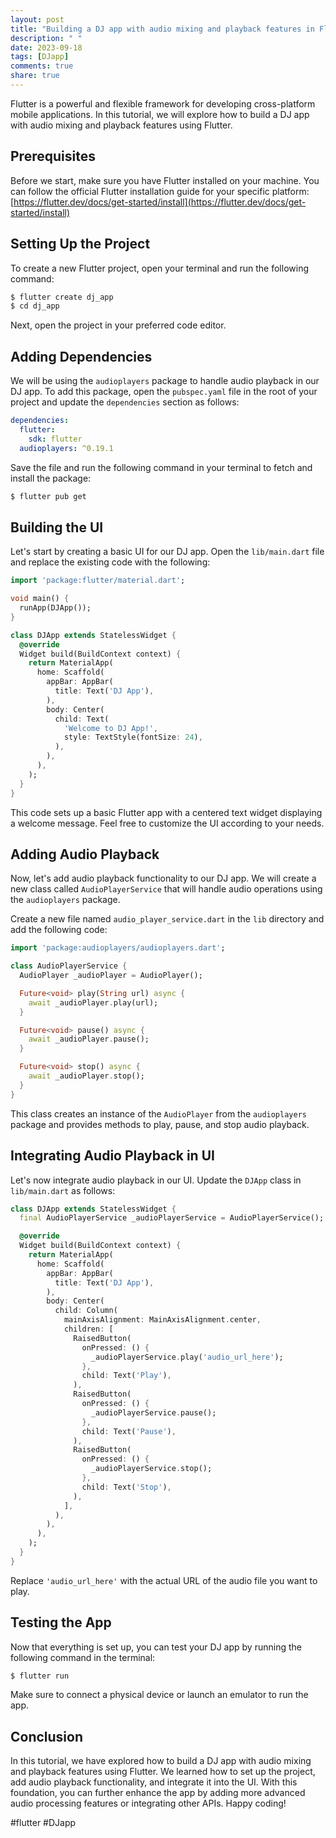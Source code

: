 ```yaml
---
layout: post
title: "Building a DJ app with audio mixing and playback features in Flutter"
description: " "
date: 2023-09-18
tags: [DJapp]
comments: true
share: true
---
```


Flutter is a powerful and flexible framework for developing cross-platform mobile applications. In this tutorial, we will explore how to build a DJ app with audio mixing and playback features using Flutter.

## Prerequisites

Before we start, make sure you have Flutter installed on your machine. You can follow the official Flutter installation guide for your specific platform: [https://flutter.dev/docs/get-started/install](https://flutter.dev/docs/get-started/install)

## Setting Up the Project

To create a new Flutter project, open your terminal and run the following command:

```bash
$ flutter create dj_app
$ cd dj_app
```

Next, open the project in your preferred code editor.

## Adding Dependencies

We will be using the `audioplayers` package to handle audio playback in our DJ app. To add this package, open the `pubspec.yaml` file in the root of your project and update the `dependencies` section as follows:

```yaml
dependencies:
  flutter:
    sdk: flutter
  audioplayers: ^0.19.1
```

Save the file and run the following command in your terminal to fetch and install the package:

```bash
$ flutter pub get
```

## Building the UI

Let's start by creating a basic UI for our DJ app. Open the `lib/main.dart` file and replace the existing code with the following:

```dart
import 'package:flutter/material.dart';

void main() {
  runApp(DJApp());
}

class DJApp extends StatelessWidget {
  @override
  Widget build(BuildContext context) {
    return MaterialApp(
      home: Scaffold(
        appBar: AppBar(
          title: Text('DJ App'),
        ),
        body: Center(
          child: Text(
            'Welcome to DJ App!',
            style: TextStyle(fontSize: 24),
          ),
        ),
      ),
    );
  }
}
```

This code sets up a basic Flutter app with a centered text widget displaying a welcome message. Feel free to customize the UI according to your needs.

## Adding Audio Playback

Now, let's add audio playback functionality to our DJ app. We will create a new class called `AudioPlayerService` that will handle audio operations using the `audioplayers` package.

Create a new file named `audio_player_service.dart` in the `lib` directory and add the following code:

```dart
import 'package:audioplayers/audioplayers.dart';

class AudioPlayerService {
  AudioPlayer _audioPlayer = AudioPlayer();

  Future<void> play(String url) async {
    await _audioPlayer.play(url);
  }

  Future<void> pause() async {
    await _audioPlayer.pause();
  }

  Future<void> stop() async {
    await _audioPlayer.stop();
  }
}
```

This class creates an instance of the `AudioPlayer` from the `audioplayers` package and provides methods to play, pause, and stop audio playback.

## Integrating Audio Playback in UI

Let's now integrate audio playback in our UI. Update the `DJApp` class in `lib/main.dart` as follows:

```dart
class DJApp extends StatelessWidget {
  final AudioPlayerService _audioPlayerService = AudioPlayerService();

  @override
  Widget build(BuildContext context) {
    return MaterialApp(
      home: Scaffold(
        appBar: AppBar(
          title: Text('DJ App'),
        ),
        body: Center(
          child: Column(
            mainAxisAlignment: MainAxisAlignment.center,
            children: [
              RaisedButton(
                onPressed: () {
                  _audioPlayerService.play('audio_url_here');
                },
                child: Text('Play'),
              ),
              RaisedButton(
                onPressed: () {
                  _audioPlayerService.pause();
                },
                child: Text('Pause'),
              ),
              RaisedButton(
                onPressed: () {
                  _audioPlayerService.stop();
                },
                child: Text('Stop'),
              ),
            ],
          ),
        ),
      ),
    );
  }
}
```

Replace `'audio_url_here'` with the actual URL of the audio file you want to play.

## Testing the App

Now that everything is set up, you can test your DJ app by running the following command in the terminal:

```bash
$ flutter run
```

Make sure to connect a physical device or launch an emulator to run the app.

## Conclusion

In this tutorial, we have explored how to build a DJ app with audio mixing and playback features using Flutter. We learned how to set up the project, add audio playback functionality, and integrate it into the UI. With this foundation, you can further enhance the app by adding more advanced audio processing features or integrating other APIs. Happy coding!

#flutter #DJapp